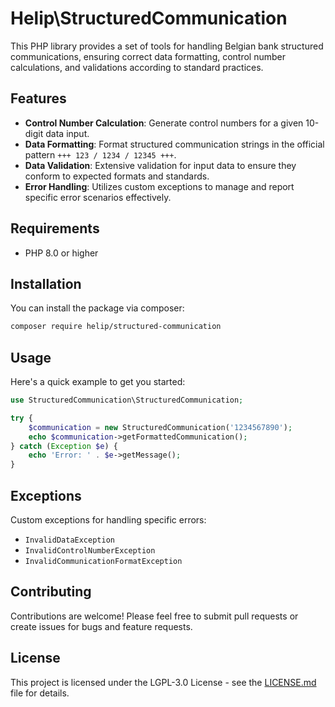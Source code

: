 # Helip\StructuredCommunication

This PHP library provides a set of tools for handling Belgian bank structured communications, ensuring correct data formatting, control number calculations, and validations according to standard practices.

## Features

- **Control Number Calculation**: Generate control numbers for a given 10-digit data input.
- **Data Formatting**: Format structured communication strings in the official pattern `+++ 123 / 1234 / 12345 +++`.
- **Data Validation**: Extensive validation for input data to ensure they conform to expected formats and standards.
- **Error Handling**: Utilizes custom exceptions to manage and report specific error scenarios effectively.

## Requirements

- PHP 8.0 or higher

## Installation

You can install the package via composer:

```bash
composer require helip/structured-communication
```

## Usage

Here's a quick example to get you started:

```php
use StructuredCommunication\StructuredCommunication;

try {
    $communication = new StructuredCommunication('1234567890');
    echo $communication->getFormattedCommunication();
} catch (Exception $e) {
    echo 'Error: ' . $e->getMessage();
}
```

## Exceptions

Custom exceptions for handling specific errors:
- `InvalidDataException`
- `InvalidControlNumberException`
- `InvalidCommunicationFormatException`

## Contributing

Contributions are welcome! Please feel free to submit pull requests or create issues for bugs and feature requests.

## License

This project is licensed under the LGPL-3.0 License - see the [LICENSE.md](LICENSE.md) file for details.